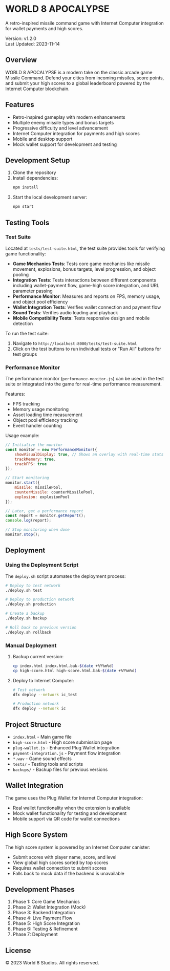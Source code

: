 # WORLD 8 APOCALYPSE

A retro-inspired missile command game with Internet Computer integration for wallet payments and high scores.

Version: v1.2.0  
Last Updated: 2023-11-14

## Overview

WORLD 8 APOCALYPSE is a modern take on the classic arcade game Missile Command. Defend your cities from incoming missiles, score points, and submit your high scores to a global leaderboard powered by the Internet Computer blockchain.

## Features

- Retro-inspired gameplay with modern enhancements
- Multiple enemy missile types and bonus targets
- Progressive difficulty and level advancement
- Internet Computer integration for payments and high scores
- Mobile and desktop support
- Mock wallet support for development and testing

## Development Setup

1. Clone the repository
2. Install dependencies:
   ```bash
   npm install
   ```
3. Start the local development server:
   ```bash
   npm start
   ```

## Testing Tools

### Test Suite

Located at `tests/test-suite.html`, the test suite provides tools for verifying game functionality:

- **Game Mechanics Tests**: Tests core game mechanics like missile movement, explosions, bonus targets, level progression, and object pooling
- **Integration Tests**: Tests interactions between different components including wallet-payment flow, game-high score integration, and URL parameter passing
- **Performance Monitor**: Measures and reports on FPS, memory usage, and object pool efficiency
- **Wallet Integration Tests**: Verifies wallet connection and payment flow
- **Sound Tests**: Verifies audio loading and playback
- **Mobile Compatibility Tests**: Tests responsive design and mobile detection

To run the test suite:
1. Navigate to `http://localhost:8000/tests/test-suite.html`
2. Click on the test buttons to run individual tests or "Run All" buttons for test groups

### Performance Monitor

The performance monitor (`performance-monitor.js`) can be used in the test suite or integrated into the game for real-time performance measurement.

Features:
- FPS tracking
- Memory usage monitoring
- Asset loading time measurement
- Object pool efficiency tracking
- Event handler counting

Usage example:
```javascript
// Initialize the monitor
const monitor = new PerformanceMonitor({
    showVisualDisplay: true, // Shows an overlay with real-time stats
    trackMemory: true,
    trackFPS: true
});

// Start monitoring
monitor.start({
    missile: missilePool,
    counterMissile: counterMissilePool,
    explosion: explosionPool
});

// Later, get a performance report
const report = monitor.getReport();
console.log(report);

// Stop monitoring when done
monitor.stop();
```

## Deployment

### Using the Deployment Script

The `deploy.sh` script automates the deployment process:

```bash
# Deploy to test network
./deploy.sh test

# Deploy to production network
./deploy.sh production

# Create a backup
./deploy.sh backup

# Roll back to previous version
./deploy.sh rollback
```

### Manual Deployment

1. Backup current version:
   ```bash
   cp index.html index.html.bak-$(date +%Y%m%d)
   cp high-score.html high-score.html.bak-$(date +%Y%m%d)
   ```

2. Deploy to Internet Computer:
   ```bash
   # Test network
   dfx deploy --network ic_test
   
   # Production network
   dfx deploy --network ic
   ```

## Project Structure

- `index.html` - Main game file
- `high-score.html` - High score submission page
- `plug-wallet.js` - Enhanced Plug Wallet integration
- `payment-integration.js` - Payment flow integration
- `*.wav` - Game sound effects
- `tests/` - Testing tools and scripts
- `backups/` - Backup files for previous versions

## Wallet Integration

The game uses the Plug Wallet for Internet Computer integration:

- Real wallet functionality when the extension is available
- Mock wallet functionality for testing and development
- Mobile support via QR code for wallet connections

## High Score System

The high score system is powered by an Internet Computer canister:

- Submit scores with player name, score, and level
- View global high scores sorted by top scores
- Requires wallet connection to submit scores
- Falls back to mock data if the backend is unavailable

## Development Phases

1. Phase 1: Core Game Mechanics
2. Phase 2: Wallet Integration (Mock)
3. Phase 3: Backend Integration
4. Phase 4: Live Payment Flow
5. Phase 5: High Score Integration
6. Phase 6: Testing & Refinement
7. Phase 7: Deployment

## License

© 2023 World 8 Studios. All rights reserved. 